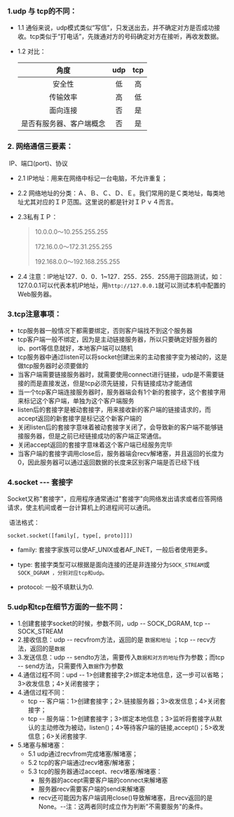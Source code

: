 ### 1.udp 与 tcp的不同：

- 1.1 通俗来说，udp模式类似“写信”，只发送出去，并不确定对方是否成功接收。tcp类似于“打电话”，先拨通对方的号码确定对方在接听，再收发数据。

- 1.2  对比：

  |      角度      | udp  | tcp  |
  | :----------: | :--: | :--: |
  |     安全性      |  低   |  高   |
  |     传输效率     |  高   |  低   |
  |     面向连接     |  否   |  是   |
  | 是否有服务器、客户端概念 |  否   |  是   |

### 2. 网络通信三要素：

​	IP、端口(port)、协议

- 2.1 IP地址：用来在网络中标记一台电脑，不允许重复；

- 2.2 网络地址的分类：Ａ、Ｂ、Ｃ、Ｄ、Ｅ。我们常用的是Ｃ类地址，每类地址尤其对应的ＩＰ范围。这里说的都是针对ＩＰｖ４而言。

- 2.3私有ＩＰ：

  > 10.0.0.0～10.255.255.255
  >
  > 172.16.0.0～172.31.255.255
  >
  > 192.168.0.0～192.168.255.255

- 2.4 注意：IP地址127．0．0．1~127．255．255．255用于回路测试，如：127.0.0.1可以代表本机IP地址，用`http://127.0.0.1`就可以测试本机中配置的Web服务器。


### 3.tcp注意事项：

- tcp服务器一般情况下都需要绑定，否则客户端找不到这个服务器
- tcp客户端一般不绑定，因为是主动链接服务器，所以只要确定好服务器的ip、port等信息就好，本地客户端可以随机
- tcp服务器中通过listen可以将socket创建出来的主动套接字变为被动的，这是做tcp服务器时必须要做的
- 当客户端需要链接服务器时，就需要使用connect进行链接，udp是不需要链接的而是直接发送，但是tcp必须先链接，只有链接成功才能通信
- 当一个tcp客户端连接服务器时，服务器端会有1个新的套接字，这个套接字用来标记这个客户端，单独为这个客户端服务
- listen后的套接字是被动套接字，用来接收新的客户端的链接请求的，而accept返回的新套接字是标记这个新客户端的
- 关闭listen后的套接字意味着被动套接字关闭了，会导致新的客户端不能够链接服务器，但是之前已经链接成功的客户端正常通信。
- 关闭accept返回的套接字意味着这个客户端已经服务完毕
- 当客户端的套接字调用close后，服务器端会recv解堵塞，并且返回的长度为0，因此服务器可以通过返回数据的长度来区别客户端是否已经下线

### 4.socket --- 套接字

​        Socket又称"套接字"，应用程序通常通过"套接字"向网络发出请求或者应答网络请求，使主机间或者一台计算机上的进程间可以通讯。

​        语法格式：

```
socket.socket([family[, type[, proto]]])
```

- family: 套接字家族可以使AF_UNIX或者AF_INET，一般后者使用更多。


- type: 套接字类型可以根据是面向连接的还是非连接分为`SOCK_STREAM`或`SOCK_DGRAM ，分别对应tcp和udp。`


- protocol: 一般不填默认为0.

### 5.udp和tcp在细节方面的一些不同：

- 1.创建套接字socket的时候，参数不同，udp -- SOCK_DGRAM, tcp -- SOCK_STREAM
- 2.接收信息：udp -- recvfrom方法，返回的是 ```数据和地址``` ；tcp -- recv方法，返回的是```数据```
- 3.发送信息：udp -- sendto方法，需要传入```数据和对方的地址```作为参数；而tcp -- send方法，只需要传入```数据```作为参数
- 4.通信过程不同：upd -- 1>创建套接字;2>绑定本地信息，这一步可以省略；3>收发信息；4>关闭套接字；
- 4.通信过程不同：
  - tcp -- 客户端：1>创建套接字；2>.链接服务器；3>收发信息；4>关闭套接字；
  - tcp -- 服务端：1>创建套接字；3>绑定本地信息；3>监听将套接字从默认的主动修改为被动，listen()；4>等待客户端的链接,accept()；5>收发信息；6>关闭套接字.
- 5.堵塞与解堵塞：
  - 5.1 udp通过recvfrom完成堵塞/解堵塞；
  - 5.2 tcp的客户端通过recv堵塞/解堵塞；
  - 5.3 tcp的服务器通过accept、recv堵塞/解堵塞：
    - 服务器的accept需要客户端的connect来解堵塞
    - 服务器recv需要客户端的send来解堵塞
    - recv还可能因为客户端调用close()导致解堵塞，且recv返回的是None。--注：这两者同时成立作为判断"不需要服务"的条件。
